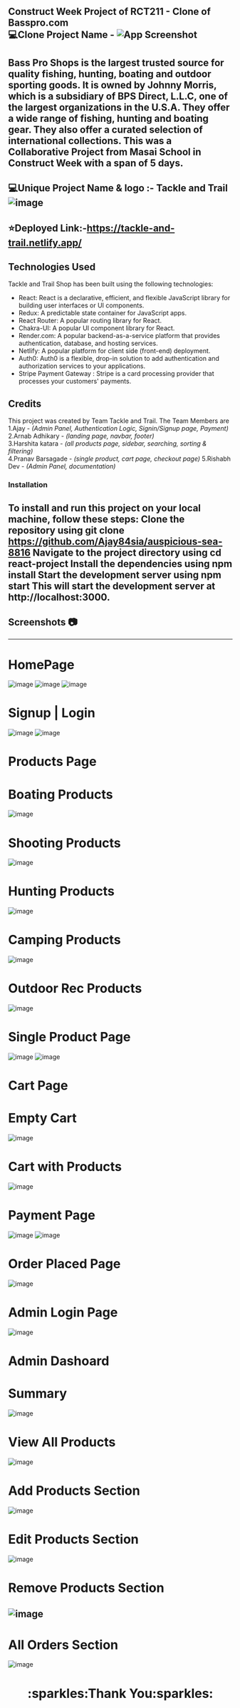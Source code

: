 Construct Week Project of RCT211 - Clone of Basspro.com
<br/>
:computer:Clone Project Name - ![App Screenshot](https://assetshare.basspro.com/content/dam/bps-general-assets/web/site-elements/images/Redesign/Header/bass-pro-logo-2x.png)
---
Bass Pro Shops is the largest trusted source for quality fishing, hunting, boating and outdoor sporting goods. It is owned by Johnny Morris, which is a subsidiary of BPS Direct, L.L.C, one of the largest organizations in the U.S.A. They offer a wide range of fishing, hunting and boating gear. They also offer a curated selection of international collections. This was a Collaborative Project from Masai School in Construct Week with a span of 5 days.
---
:computer:Unique Project Name & logo :- Tackle and Trail
![image](https://user-images.githubusercontent.com/61020616/229343129-241c638c-20f1-4f67-97ec-c564945253d1.png)
---
:star:Deployed Link:-https://tackle-and-trail.netlify.app/
---
 ## Technologies Used
Tackle and Trail Shop has been built using the following technologies:
- React: React is a declarative, efficient, and flexible JavaScript library for
building user interfaces or UI components.
- Redux: A predictable state container for JavaScript apps.
- React Router: A popular routing library for React.
- Chakra-UI: A popular UI component library for React.
- Render.com: A popular backend-as-a-service platform that provides authentication, database, and hosting services.
- Netlify: A popular platform for client side (front-end) deployment.
- Auth0: Auth0 is a flexible, drop-in solution to add authentication and authorization services to your applications. 
- Stripe Payment Gateway : Stripe is a card processing provider that processes your customers' payments.
## Credits
This project was created by Team Tackle and Trail. The Team Members are
<br>
1.Ajay - _(Admin Panel, Authentication Logic, Signin/Signup page, Payment)_
<br>
2.Arnab Adhikary -  _(landing page, navbar, footer)_
<br>
3.Harshita katara - _(all products page, sidebar, searching, sorting & filtering)_
<br>
4.Pranav Barsagade -  _(single product, cart page, checkout page)_
5.Rishabh Dev -  _(Admin Panel, documentation)_
### Installation
To install and run this project on your local machine, follow these steps:
Clone the repository using git clone https://github.com/Ajay84sia/auspicious-sea-8816
Navigate to the project directory using cd react-project
Install the dependencies using npm install
Start the development server using npm start
This will start the development server at http://localhost:3000.
---
## Screenshots :camera:
---
# HomePage
![image](https://user-images.githubusercontent.com/61020616/229343167-9a3044fa-3198-4834-8337-65d87b69b948.png)
![image](https://user-images.githubusercontent.com/61020616/229343207-be5468a7-37bc-4b46-ba84-af1bb3761937.png)
![image](https://user-images.githubusercontent.com/61020616/229343308-1e47dc7d-13cd-4dd3-beef-778fe21e5f64.png)
# Signup | Login
![image](https://user-images.githubusercontent.com/61020616/229343346-15fc4bba-ba58-4d90-9eed-2810759c18f9.png)
![image](https://user-images.githubusercontent.com/61020616/229343366-e453d394-0238-468b-a920-2d7435f2c517.png)
# Products Page
# Boating Products
![image](https://user-images.githubusercontent.com/61020616/229343434-245d14db-b18a-40fe-9e15-782f2b2653a3.png)
# Shooting Products
![image](https://user-images.githubusercontent.com/61020616/229343474-7c8f1b07-df0d-41b3-82bc-ea14fc0fa480.png)
# Hunting Products
![image](https://user-images.githubusercontent.com/61020616/229343712-0757681e-2d77-4712-83a8-b2c4b54006cf.png)
# Camping Products
![image](https://user-images.githubusercontent.com/61020616/229343747-6dd4aee4-bd0a-4aef-aed6-97c2100d2701.png)
# Outdoor Rec Products
![image](https://user-images.githubusercontent.com/61020616/229343816-b59d0f87-b70c-4679-b900-068254c79ed1.png)
# Single Product Page
![image](https://user-images.githubusercontent.com/61020616/229343847-16baeef0-2249-4380-b307-d812311dc83d.png)
![image](https://user-images.githubusercontent.com/61020616/229343905-e92a4cd7-4842-413d-a4bd-860a2c5c7399.png)
# Cart Page
# Empty Cart
![image](https://user-images.githubusercontent.com/61020616/229343990-0a11b38c-e29a-462f-84d7-ecc7a76bccc7.png)
# Cart with Products
![image](https://user-images.githubusercontent.com/61020616/229344039-122b44b9-b335-478e-8b2a-80ea429d5610.png)
# Payment Page
![image](https://user-images.githubusercontent.com/61020616/229344332-7ff49600-5291-45e8-a47d-5fd01dd5c189.png)
![image](https://user-images.githubusercontent.com/98752820/229356061-ef2f90f5-83c0-4aa2-b569-3f4d45ab9c65.png)

# Order Placed Page
![image](https://user-images.githubusercontent.com/98752820/229356132-9af5bff3-d9a5-4b04-acad-d520fa33615a.png)

# Admin Login Page
![image](https://user-images.githubusercontent.com/61020616/229344353-565c3918-87ec-4b8b-8305-5e0e8b7d0d4e.png)
# Admin Dashoard
 # Summary
 ![image](https://user-images.githubusercontent.com/61020616/229344467-52ecc16a-d0f6-48d5-afe3-84247c721be7.png)
 # View All Products
![image](https://user-images.githubusercontent.com/61020616/229344502-0dd75c71-bb33-4491-9f66-5ad21b03b0c9.png)
# Add Products Section
![image](https://user-images.githubusercontent.com/61020616/229344511-5c02c346-59f2-4fd1-9c02-fc34308c90f5.png)
# Edit Products Section
![image](https://user-images.githubusercontent.com/61020616/229344526-9484a5d0-4014-4c68-831e-d4a3e71f80cd.png)
# Remove Products Section
![image](https://user-images.githubusercontent.com/61020616/229344617-6c120a88-82a0-4799-8870-5ccf2d58352d.png)
----
# All Orders Section
![image](https://user-images.githubusercontent.com/98752820/229356204-a8511fad-e5c6-4579-bbd5-508fcedab846.png)

<h1 align="center">:sparkles:Thank You:sparkles:</h1>
